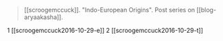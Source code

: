 > [[scroogemccuck]]. "Indo-European Origins". Post series on [[blog-aryaakasha]].

1 [[scroogemccuck2016-10-29-e]]
2 [[scroogemccuck2016-10-29-t]]